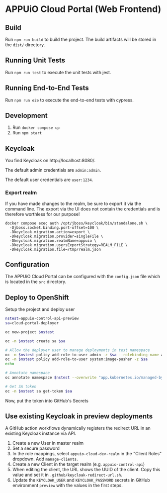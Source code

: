 # APPUiO Cloud Portal  (Web Frontend)

## Build

Run `npm run build` to build the project. The build artifacts will be stored in the `dist/` directory.

## Running Unit Tests

Run `npm run test` to execute the unit tests with jest.

## Running End-to-End Tests

Run `npm run e2e` to execute the end-to-end tests with cypress.

## Development

1. Run `docker compose up`
2. Run `npm start`

## Keycloak

You find Keycloak on http://localhost:8080/.

The default admin credentials are `admin:admin`.

The default user credentials are `user:1234`.

### Export realm

If you have made changes to the realm, be sure to export it via the command line.
The export via the UI does not contain the credentials and is therefore worthless for our purpose!

```
docker compose exec auth /opt/jboss/keycloak/bin/standalone.sh \
  -Djboss.socket.binding.port-offset=100 \
  -Dkeycloak.migration.action=export \
  -Dkeycloak.migration.provider=singleFile \
  -Dkeycloak.migration.realmName=appuio \
  -Dkeycloak.migration.usersExportStrategy=REALM_FILE \
  -Dkeycloak.migration.file=/tmp/realm.json
```

## Configuration

The APPUiO Cloud Portal can be configured with the `config.json` file which is located in the `src` directory.


## Deploy to OpenShift

Setup the project and deploy user

```bash
nstest=appuio-control-api-preview
sa=cloud-portal-deployer

oc new-project $nstest

oc -n $nstest create sa $sa

# Allow the deployer user to manage deployments in test namespace
oc -n $nstest policy add-role-to-user admin -z $sa --rolebinding-name admin
oc -n $nstest policy add-role-to-user system:image-pusher -z $sa
echo

# Annotate namespace
oc annotate namespace $nstest --overwrite "app.kubernetes.io/managed-by=GitHub Actions" "app.kubernetes.io/source=https://github.com/appuio/cloud-portal"

# Get SA token
oc -n $nstest sa get-token $sa
```

Now, put the token into GitHub's Secrets

## Use existing Keycloak in preview deployments

A GitHub action workflows dynamically registers the redirect URL in an existing Keycloak instance via API.

1. Create a new User in master realm
1. Set a secure password
1. In the role mappings, select `appuio-cloud-dev-realm` in the "Client Roles" dropdown.
   Add `manage-clients`.
1. Create a new Client in the target realm (e.g. `appuio-control-api`)
1. When editing the client, the URL shows the UUID of the client.
   Copy this value and set it in `.github/keycloak-redirect-url.sh`.
1. Update the `KEYCLOAK_USER` and `KEYCLOAK_PASSWORD` secrets in GitHub environment `preview` with the values in the first steps.
